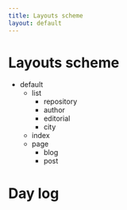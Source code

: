 ```yaml
---
title: Layouts scheme
layout: default
---
```


# Layouts scheme

- default
	- list
		- repository
		- author
		- editorial
		- city
	- index
	- page
		- blog
		- post

# Day log

